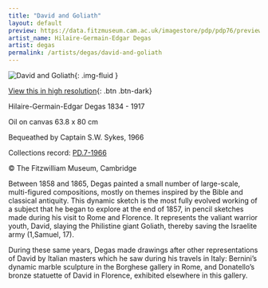 ```yaml
---
title: "David and Goliath"
layout: default
preview: https://data.fitzmuseum.cam.ac.uk/imagestore/pdp/pdp76/preview_PD_7_1966_1_201110_adn21_dc2.jpg
artist_name: Hilaire-Germain-Edgar Degas
artist: degas
permalink: /artists/degas/david-and-goliath
---
```


![David and Goliath](https://data.fitzmuseum.cam.ac.uk/imagestore/pdp/pdp76/PD_7_1966_1_201110_adn21_dc2.jpg){: .img-fluid }

[View this in high resolution](https://data.fitzmuseum.cam.ac.uk/id/image/iiif/media-202760#?c=&m=&cv=){: .btn .btn-dark}

Hilaire-Germain-Edgar Degas 1834 - 1917

Oil on canvas 63.8 x 80 cm

Bequeathed by Captain S.W. Sykes, 1966

Collections record: [PD.7-1966](https://data.fitzmuseum.cam.ac.uk/id/object/2598)

© The Fitzwilliam Museum, Cambridge

Between 1858 and 1865, Degas painted a small number of large-scale, multi-figured compositions, mostly on themes inspired by the Bible and classical antiquity.
This dynamic sketch is the most fully evolved working of a subject that he began to explore at the end of 1857, in pencil sketches made during his visit to Rome and Florence. It represents the valiant warrior youth, David, slaying the Philistine giant Goliath, thereby saving the Israelite army (1,Samuel, 17).

During these same years, Degas made drawings after other representations of David by Italian masters which he saw during his travels in Italy: Bernini’s dynamic marble sculpture in the Borghese gallery in Rome, and Donatello’s bronze statuette of David in Florence, exhibited elsewhere in this gallery.
